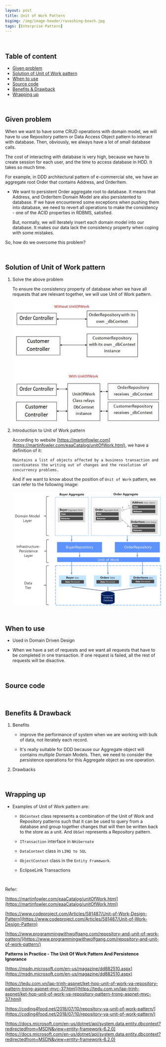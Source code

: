 ```yaml
---
layout: post
title: Unit of Work Pattern
bigimg: /img/image-header/ravashing-beach.jpg
tags: [Enterprise Pattern]
---
```




<br>

## Table of content
- [Given problem](#given-problem)
- [Solution of Unit of Work pattern](#solution-of-unit-of-work-pattern)
- [When to use](#when-to-use)
- [Source code](#source-code)
- [Benefits & Drawback](#benefits-and-drawbacks)
- [Wrapping up](#wrapping-up)


<br>

## Given problem

When we want to have some CRUD operations with domain model, we will have to use Repository pattern or Data Access Object pattern to interact with database. Then, obviously, we always have a lot of small database calls.

The cost of interacting with database is very high, because we have to create session for each user, and the time to access database in HDD. It takes so much time.

For example, in DDD architectural pattern of e-commercial site, we have an aggregate root Order that contains Address, and OrderItem.

- We want to persistent Order aggregate root to database. It means that Address, and OrderItem Domain Model are also persistented to database. If we have encountered some exceptions when pushing them into database, we need to revert all operations to make the consistency - one of the ACID properties in RDBMS, satisfied.

    But, normally, we will iterately insert each domain model into our database. It makes our data lack the consistency property when coping with some mistakes.

So, how do we overcome this problem?

<br>

## Solution of Unit of Work pattern

1. Solve the above problem

    To ensure the consistency property of database when we have all requests that are relevant together, we will use Unit of Work pattern.

    ![](../img/design-pattern/unit-of-work/Unit-of-Work-usage.png)

2. Introduction to Unit of Work pattern

    According to website [https://martinfowler.com](https://martinfowler.com/eaaCatalog/unitOfWork.html), we have a definition of it:

    ```
    Maintains a list of objects affected by a business transaction and coordinatess the writing out of changes and the resolution of concurrency problems.
    ```

    And if we want to know about the position of ```Unit of Work``` pattern, we can refer to the following image:

    ![](../img/Architecture-pattern/Domain-driven-design/relationship-repositories-aggregate-db-table.png)

    

<br>

## When to use

- Used in Domain Driven Design

- When we have a set of requests and we want all requests that have to be completed in one transaction. If one request is failed, all the rest of requests will be disactive.

<br>

## Source code




<br>

## Benefits & Drawback
1. Benefits

    - improve the performance of system when we are working with bulk of data, not iterately each record.

    - It's really suitable for DDD because our Aggregate object will contains multiple Domain Models. Then, we need to consider the persistence operations for this Aggregate object as one operation.


2. Drawbacks


<br>

## Wrapping up
- Examples of Unit of Work pattern are: 
    - ```DbContext``` class represents a combination of the Unit of Work and Repository patterns such that it can be used to query from a database and group together changes that will then be written back to the store as a unit. And ```DbSet``` represents a Repository pattern.

    - ```ITransaction``` interface in ```NHibernate```

    - ```DataContext``` class in ```LINQ to SQL```

    - ```ObjectContext``` class in the ```Entity Framework```.

    - EclipseLink Transactions 


<br>

Refer:

[https://martinfowler.com/eaaCatalog/unitOfWork.html](https://martinfowler.com/eaaCatalog/unitOfWork.html)

[https://www.codeproject.com/Articles/581487/Unit-of-Work-Design-Pattern](https://www.codeproject.com/Articles/581487/Unit-of-Work-Design-Pattern)

[https://www.programmingwithwolfgang.com/repository-and-unit-of-work-pattern/](https://www.programmingwithwolfgang.com/repository-and-unit-of-work-pattern/)

**Patterns in Practice - The Unit Of Work Pattern And Persistence Ignorance**

[https://msdn.microsoft.com/en-us/magazine/dd882510.aspx](https://msdn.microsoft.com/en-us/magazine/dd882510.aspx)

[https://tedu.com.vn/lap-trinh-aspnet/ket-hop-unit-of-work-va-repository-pattern-trong-aspnet-mvc-37.html](https://tedu.com.vn/lap-trinh-aspnet/ket-hop-unit-of-work-va-repository-pattern-trong-aspnet-mvc-37.html)

[https://coding4food.net/2018/07/10/repository-va-unit-of-work-pattern/](https://coding4food.net/2018/07/10/repository-va-unit-of-work-pattern/)

[https://docs.microsoft.com/en-us/dotnet/api/system.data.entity.dbcontext?redirectedfrom=MSDN&view=entity-framework-6.2.0](https://docs.microsoft.com/en-us/dotnet/api/system.data.entity.dbcontext?redirectedfrom=MSDN&view=entity-framework-6.2.0)
